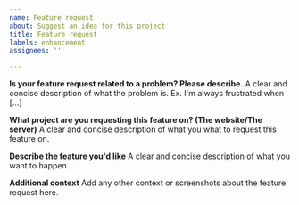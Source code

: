 ```yaml
---
name: Feature request
about: Suggest an idea for this project
title: Feature request
labels: enhancement
assignees: ''

---
```


**Is your feature request related to a problem? Please describe.**
A clear and concise description of what the problem is. Ex. I'm always frustrated when [...]

**What project are you requesting this feature on? (The website/The server)**
A clear and concise description of what you what to request this feature on.

**Describe the feature you'd like**
A clear and concise description of what you want to happen.

**Additional context**
Add any other context or screenshots about the feature request here.
